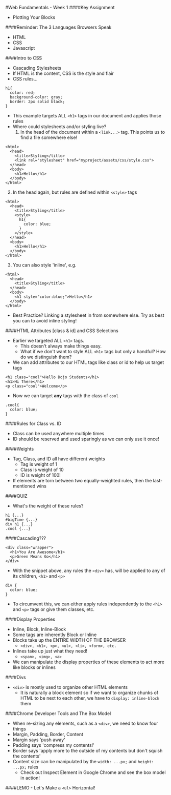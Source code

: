 #Web Fundamentals - Week 1
####Key Assignment
- Plotting Your Blocks

####Reminder: The 3 Languages Browsers Speak
- HTML
- CSS
- Javascript

####Intro to CSS
- Cascading Stylesheets
- If HTML is the content, CSS is the style and flair
- CSS rules...
```
h1{
  color: red;
  background-color: gray;
  border: 2px solid black;
}
```
- This example targets ALL `<h1>` tags in our document and applies those rules
- Where could stylesheets and/or styling live?
  1. In the head of the document within a `<link...>` tag.  This points us to find a file somewhere else!
```
<html>
  <head>
    <title>Styling</title>
    <link rel="stylesheet" href="myproject/assets/css/style.css">
  </head>
  <body>
    <h1>Hello</h1>
  </body>
</html>
```
  2. In the head again, but rules are defined within `<style>` tags
```
<html>
  <head>
    <title>Styling</title>
    <style>
      h1{
        color: blue;
      }
    </style>
  </head>
  <body>
    <h1>Hello</h1>
  </body>
</html>
```
  3. You can also style 'inline', e.g.
```
<html>
  <head>
    <title>Styling</title>
  </head>
  <body>
    <h1 style="color:blue;">Hello</h1>
  </body>
</html>
```
- Best Practice? Linking a stylesheet in from somewhere else.  Try as best you can to avoid inline styling!

####HTML Attributes [class & id] and CSS Selections
- Earlier we targeted ALL `<h1>` tags.
  - This doesn't always make things easy.
  - What if we don't want to style ALL `<h1>` tags but only a handful?  How do we distinguish them?
- We can add attributes to our HTML tags like class or id to help us target tags
```
<h1 class="cool">Hello Dojo Students</h1>
<h1>Hi There</h1>
<p class="cool">Welcome</p>
```
- Now we can target <b>any</b> tags with the class of `cool`
```
.cool{
  color: blue;
}
```
####Rules for Class vs. ID
- Class can be used anywhere multiple times
- ID should be reserved and used sparingly as we can only use it once!

####Weights
- Tag, Class, and ID all have different weights
  - Tag is weight of 1
  - Class is weight of 10
  - ID is weight of 100!
- If elements are torn between two equally-weighted rules, then the last-mentioned wins

####QUIZ
- What's the weight of these rules?
```
h1 {...}
#bigTime {...}
div h1 {...}
.cool {...}
```

####Cascading???
```
<div class="wrapper">
  <h1>You Are Awesome</h1>
  <p>Green Means Go</h1>
</div>
```
- With the snippet above, any rules the `<div>` has, will be applied to any of its children, `<h1>` and `<p>`
```
div {
  color: blue;
}
```
- To circumvent this, we can either apply rules independently to the `<h1>` and `<p>` tags or give them classes, etc.

####Display Properties
- Inline, Block, Inline-Block
- Some tags are inherently Block or Inline
- Blocks take up the ENTIRE WIDTH OF THE BROWSER
  - `<div>, <h1>, <p>, <ul>, <li>, <form>, etc.`
- Inlines take up just what they need!
  - `<span>, <img>, <a>`
- We can manipulate the display properties of these elements to act more like blocks or inlines

####Divs
- `<div>` is mostly used to organize other HTML elements
  - It is naturally a block element so if we want to organize chunks of HTML to be next to each other, we have to `display: inline-block` them

####Chrome Developer Tools and The Box Model
- When re-sizing any elements, such as a `<div>`, we need to know four things
- Margin, Padding, Border, Content
- Margin says 'push away'
- Padding says 'compress my contents!'
- Border says 'apply more to the outside of my contents but don't squish the contents'
- Content size can be manipulated by the `width: ...px;` and `height: ...px;` rules
  - Check out Inspect Element in Google Chrome and see the box model in action!

####LEMO - Let's Make a `<ul>` Horizontal!
